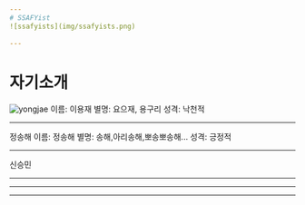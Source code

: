 ```yaml
---
# SSAFYist
![ssafyists](img/ssafyists.png)
 
---
```

# 자기소개
![yongjae](img/yong_profile.JPG)
이름: 이용재
별명: 요으재, 용구리
성격: 낙천적

---

정송해
이름: 정송해
별명: 송해,아리송해,뽀송뽀송해...
성격: 긍정적

---
신승민


---



---



---




